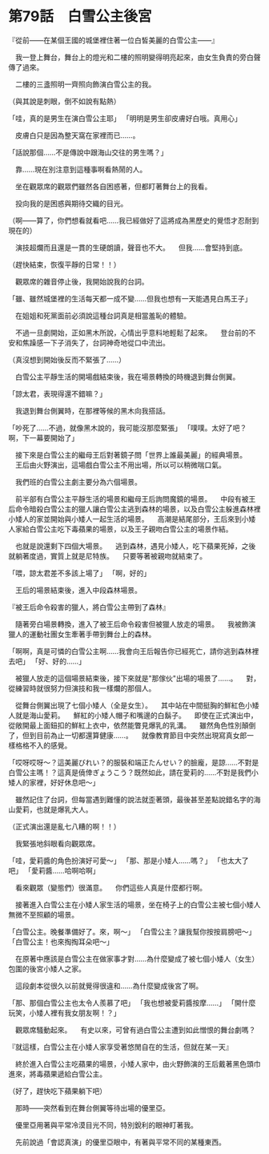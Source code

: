 # 第79話　白雪公主後宮

『從前——在某個王國的城堡裡住著一位白皙美麗的白雪公主——』

　我一登上舞台，舞台上的燈光和二樓的照明變得明亮起來，由女生負責的旁白聲傳了過來。

　二樓的三盞照明一齊照向飾演白雪公主的我。

（與其說是刺眼，倒不如說有點熱）

「哇，真的是男生在演白雪公主耶」
「明明是男生卻皮膚好白哦。真用心」

　皮膚白只是因為整天窩在家裡而已……。

「話說那個……不是傳說中跟海山交往的男生嗎？」

　靠……現在別注意到這種事啊看熱鬧的人。

　坐在觀眾席的觀眾們雖然各自困惑著，但都盯著舞台上的我看。

　投向我的是困惑與期待交織的目光。

（啊——算了，你們想看就看吧……我已經做好了這將成為黑歷史的覺悟才忍耐到現在的）

　演技超爛而且還是一貫的生硬朗讀，聲音也不大。
　但我……會堅持到底。

（趕快結束，恢復平靜的日常！！）

　觀眾席的雜音停止後，我開始說我的台詞。

「雖、雖然城堡裡的生活每天都一成不變……但我也想有一天能遇見白馬王子」

　在姐姐和死黨面前必須說這種台詞真是相當羞恥的體驗。

　不過一旦劇開始，正如黑木所說，心情出乎意料地輕鬆了起來。
　登台前的不安和焦躁感一下子消失了，台詞神奇地從口中流出。

（真沒想到開始後反而不緊張了……）

　白雪公主平靜生活的開場戲結束後，我在場景轉換的時機退到舞台側翼。

「諒太君，表現得還不錯嘛？」

　我退到舞台側翼時，在那裡等候的黑木向我搭話。

「吵死了……不過，就像黑木說的，我可能沒那麼緊張」
「噗噗。太好了吧？啊，下一幕要開始了」

　接下來是白雪公主的繼母王后對著鏡子問「世界上誰最美麗」的經典場景。
　王后由火野演出，這場戲白雪公主不用出場，所以可以稍微喘口氣。

　我們班的白雪公主劇主要分為六個場景。

　前半部有白雪公主平靜生活的場景和繼母王后詢問魔鏡的場景。
　中段有被王后命令暗殺白雪公主的獵人讓白雪公主逃到森林的場景，以及白雪公主躲進森林裡小矮人的家並開始與小矮人一起生活的場景。
　高潮是結尾部分，王后來到小矮人家給白雪公主吃下毒蘋果的場景，以及王子親吻白雪公主的場景作結。

　也就是說還剩下四個大場景。
　逃到森林，遇見小矮人，吃下蘋果死掉，之後就躺著度過，實質上就是尼特族。
　只要等著被親吻就結束了。

「喂，諒太君差不多該上場了」
「啊，好的」

　王后的場景結束後，進入中段森林場景。

『被王后命令殺害的獵人，將白雪公主帶到了森林』

　隨著旁白場景轉換，進入了被王后命令殺害但被獵人放走的場景。
　我被飾演獵人的運動社團女生牽著手帶到舞台上的森林。

「啊啊，真是可憐的白雪公主啊……我會向王后報告你已經死亡，請你逃到森林裡去吧」
「好、好的……」

　被獵人放走的這個場景結束後，接下來就是"那傢伙"出場的場景了……。
　對，從練習時就很努力但演技和我一樣爛的那個人。

　從舞台側翼出現了七個小矮人（全是女生）。
　其中站在中間挺胸的鮮紅色小矮人就是海山愛莉。
　鮮紅的小矮人帽子和嘴邊的白鬍子。
　即使在正式演出中，從敞開最上面鈕扣的鮮紅上衣中，依然能瞥見爆乳的乳溝。
　雖然角色性別顛倒了，但到目前為止一切都還算健康……。
　就像教育節目中突然出現寫真女郎一樣格格不入的感覺。

「哎呀哎呀～？這美麗びれい？的服裝和端正たんせい？的臉龐，是諒……不對是白雪公主嗎！？這真是僥倖ぎょうこう？既然如此，請在愛莉的……不對是我們小矮人的家裡，好好休息吧～」

　雖然記住了台詞，但每當遇到難懂的說法就歪著頭，最後甚至差點說錯名字的海山愛莉，也就是爆乳大人。

（正式演出還是亂七八糟的啊！！）

　我緊張地斜眼看向觀眾席。

「哇，愛莉醬的角色扮演好可愛～」
「那、那是小矮人……嗎？」
「也太大了吧」
「愛莉醬……哈啊哈啊」

　看來觀眾（變態們）很滿意。
　你們這些人真是什麼都行啊。

　接著進入白雪公主在小矮人家生活的場景，坐在椅子上的白雪公主被七個小矮人無微不至照顧的場景。

「白雪公主。晚餐準備好了。來，啊～」
「白雪公主？讓我幫你按按肩膀吧～」
「白雪公主！也來掏掏耳朵吧～」

　在原著中應該是白雪公主在做家事才對……為什麼變成了被七個小矮人（女生）包圍的後宮小矮人之家。

　這段劇本從很久以前就覺得很違和……為什麼變成後宮了啊。

「那、那個白雪公主也太令人羨慕了吧」
「我也想被愛莉醬按摩……」
「開什麼玩笑，小矮人裡有我女朋友啊！？」

　觀眾席騷動起來。
　有史以來，可曾有過白雪公主遭到如此憎恨的舞台劇嗎？

『就這樣，白雪公主在小矮人家享受著悠閒自在的生活，但就在某一天』

　終於進入白雪公主吃蘋果的場景，小矮人家中，由火野飾演的王后戴著黑色頭巾進來，將毒蘋果遞給白雪公主。

（好了，趕快吃下蘋果躺下吧）

　那時——突然看到在舞台側翼等待出場的優里亞。

　優里亞用著與平常冷漠目光不同，特別銳利的眼神盯著我。

　先前說過「會認真演」的優里亞眼中，有著與平常不同的某種東西。